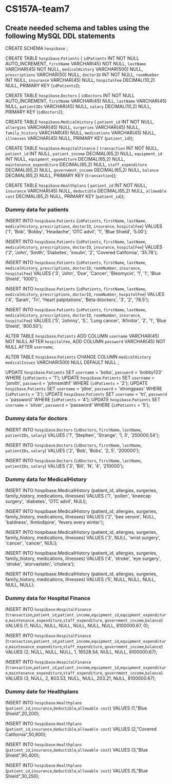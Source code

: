 # CS157A-team7

## Create needed schema and tables using the following MySQL DDL statements

CREATE SCHEMA `hospibase` ;

CREATE TABLE `hospibase`.`Patients` (
  `idPatients` INT NOT NULL AUTO_INCREMENT,
  `firstName` VARCHAR(45) NOT NULL,
  `lastName` VARCHAR(45) NOT NULL,
  `medicalHistory` VARCHAR(500) NULL,
  `prescriptions` VARCHAR(50) NULL,
  `doctorID` INT NOT NULL,
  `roomNumber` INT NULL,
  `insurance` VARCHAR(45) NULL,
  `hospitalFee` DECIMAL(10,2) NULL,
  PRIMARY KEY (`idPatients`));

CREATE TABLE `hospibase`.`Doctors` (
  `idDoctors` INT NOT NULL AUTO_INCREMENT,
  `firstName` VARCHAR(45) NULL,
  `lastName` VARCHAR(45) NULL,
  `patientIDs` VARCHAR(45) NULL,
  `salary` DECIMAL(10,2) NULL,
  PRIMARY KEY (`idDoctors`));

CREATE TABLE `hospibase`.`MedicalHistory` (
  `patient_id` INT NOT NULL,
  `allergies` VARCHAR(45) NULL,
  `surgeries` VARCHAR(45) NULL,
  `family_history` VARCHAR(45) NULL,
  `medications` VARCHAR(45) NULL,
  `illnesses` VARCHAR(45) NULL,
  PRIMARY KEY (`patient_id`));

CREATE TABLE `hospibase`.`HospitalFinance` (
`transaction` INT NOT NULL,
`patient_id` INT NULL,
`patient_income` DECIMAL(65,2) NULL,
`equipment_id` INT NULL,
`equipment_expenditure` DECIMAL(65,2) NULL,
`maintenance_expenditure` DECIMAL(65,2) NULL,
`staff_expenditure` DECIMAL(65,2) NULL,
`government_income` DECIMAL(65,2) NULL,
`balance` DECIMAL(65,2) NULL,
PRIMARY KEY (`transaction`));

CREATE TABLE `hospibase`.`Healthplans` (
  `patient_id` INT NOT NULL,
  `insurance` VARCHAR(45) NULL,
  `deductible` DECIMAL(65,2) NULL,
  `allowable cost` DECIMAL(65,2) NULL,
  PRIMARY KEY (`patient_id`));

### Dummy data for patients 
INSERT INTO `hospibase`.`Patients` (`idPatients`, `firstName`, `lastName`, `medicalHistory`, `prescriptions`, `doctorID`, `insurance`, `hospitalFee`) VALUES ('1', 'Bob', 'Bobby', 'Headache', 'OTC advil', '1', 'Blue Shield', '5.00');

INSERT INTO `hospibase`.`Patients` (`idPatients`, `firstName`, `lastName`, `medicalHistory`, `prescriptions`, `doctorID`, `insurance`, `hospitalFee`) VALUES ('2', 'John', 'Smith', 'Diabetes', 'insulin', '2', 'Covered California', '35.78');

INSERT INTO `hospibase`.`Patients` (`idPatients`, `firstName`, `lastName`, `medicalHistory`, `prescriptions`, `doctorID`, `roomNumber`, `insurance`, `hospitalFee`) VALUES ('3', 'John', 'Doe', 'Cancer', 'Bleomycin', '1', '1', 'Blue Shield', '1000');

INSERT INTO `hospibase`.`Patients` (`idPatients`, `firstName`, `lastName`, `medicalHistory`, `prescriptions`, `doctorID`, `roomNumber`, `hospitalFee`) VALUES ('4', 'Sarah', 'Tri', 'Heart palpitations', 'Beta-blockers', '3', '2', '78.5');

INSERT INTO `hospibase`.`Patients` (`idPatients`, `firstName`, `lastName`, `medicalHistory`, `prescriptions`, `doctorID`, `roomNumber`, `insurance`, `hospitalFee`) VALUES ('5', 'Johnny', 'S.', 'Lung cancer', 'Afinitor', '2', '1', 'Blue Shield', '800.50');

ALTER TABLE `hospibase`.`Patients` 
ADD COLUMN `username` VARCHAR(45) NOT NULL AFTER `hospitalFee`,
ADD COLUMN `password` VARCHAR(45) NOT NULL AFTER `username`;

ALTER TABLE `hospibase`.`Patients` 
CHANGE COLUMN `medicalHistory` `medicalIssues` VARCHAR(500) NULL DEFAULT NULL ;

UPDATE `hospibase`.`Patients` SET `username` = 'bobs', `password` = 'bobby123' WHERE (`idPatients` = '1');
UPDATE `hospibase`.`Patients` SET `username` = 'jsmith', `password` = 'johnsmith1' WHERE (`idPatients` = '2');
UPDATE `hospibase`.`Patients` SET `username` = 'jdoe', `password` = 'strongpass' WHERE (`idPatients` = '3');
UPDATE `hospibase`.`Patients` SET `username` = 'tri', `password` = 'password' WHERE (`idPatients` = '4');
UPDATE `hospibase`.`Patients` SET `username` = 'silver', `password` = 'password' WHERE (`idPatients` = '5');


  ### Dummy data for doctors
INSERT INTO `hospibase`.`Doctors` (`idDoctors`, `firstName`, `lastName`, `patientIDs`, `salary`) VALUES ('1', 'Stephen', 'Strange', '1, 3', '250000.54');

INSERT INTO `hospibase`.`Doctors` (`idDoctors`, `firstName`, `lastName`, `patientIDs`, `salary`) VALUES ('2', 'Bob', 'Bobs', '2, 5', '200000');

INSERT INTO `hospibase`.`Doctors` (`idDoctors`, `firstName`, `lastName`, `patientIDs`, `salary`) VALUES ('3', 'Bill', 'N', '4', '210000');

### Dummy data for MedicalHistory
INSERT INTO hospibase.MedicalHistory 
(patient_id, allergies, surgeries, family_history, medications, illnesses)
VALUES ('1', 'pollen', 'kneecap surgery', 'diabetes', 'OTC advil', NULl);

INSERT INTO hospibase.MedicalHistory 
(patient_id, allergies, surgeries, family_history, medications, illnesses)
VALUES ('2', 'bee venom', NULL, 'baldness', 'Amlodipine', 'fevers every winter');

INSERT INTO hospibase.MedicalHistory 
(patient_id, allergies, surgeries, family_history, medications, illnesses)
VALUES ('3', NULL, 'wrist surgery', 'cancer', 'cancer', NULl);

INSERT INTO hospibase.MedicalHistory 
(patient_id, allergies, surgeries, family_history, medications, illnesses)
VALUES ('4', 'stroke', 'eye surgery', 'stroke', 'atorvastatin', 'cholera');

INSERT INTO hospibase.MedicalHistory 
(patient_id, allergies, surgeries, family_history, medications, illnesses)
VALUES (‘5’, NULL, NULL, NULL, NULL, NULL);

### Dummy data for Hospital Finance
INSERT INTO `hospibase`.`HospitalFinance`
(`transaction`,`patient_id`,`patient_income`,`equipment_id`,`equipment_expenditure`,`maintenance_expenditure`,`staff_expenditure`,
`government_income`,`balance`)
VALUES
(1, NULL, NULL, NULL, NULL, NULL, NULL, 8100000.67, 0);

INSERT INTO `hospibase`.`HospitalFinance`
(`transaction`,`patient_id`,`patient_income`,`equipment_id`,`equipment_expenditure`,`maintenance_expenditure`,`staff_expenditure`,
`government_income`,`balance`)
VALUES
(2, NULL, NULL, NULL, 1, 16528.54, NULL, NULL, 8100000.67);

INSERT INTO `hospibase`.`HospitalFinance`
(`transaction`,`patient_id`,`patient_income`,`equipment_id`,`equipment_expenditure`,`maintenance_expenditure`,`staff_expenditure`,
`government_income`,`balance`)
VALUES
(3, NULL, 2, 803.53, NULL, NULL, 203.21, NULL, 8100000.67);

### Dummy date for Healthplans

INSERT INTO `hospibase`.`Healthplans`
(`patient_id`,`insurance`,`deductible`,`allowable cost`)
VALUES (1,"Blue Shield",20,200);

INSERT INTO `hospibase`.`Healthplans`
(`patient_id`,`insurance`,`deductible`,`allowable cost`)
VALUES (2,"Covered California",50,800);

INSERT INTO `hospibase`.`Healthplans`
(`patient_id`,`insurance`,`deductible`,`allowable cost`)
VALUES (3,"Blue Shield",90,400);

INSERT INTO `hospibase`.`Healthplans`
(`patient_id`,`insurance`,`deductible`,`allowable cost`)
VALUES (5,"Blue Shield",30,250);